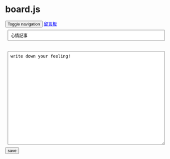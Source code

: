 # board.js
<!DOCTYPE html>
<html lang="en">
<head>
<meta charset="utf-8">
    <meta http-equiv="X-UA-Compatible" content="IE=edge">
    <meta name="viewport" content="width=device-width, initial-scale=1">
    <!-- The above 3 meta tags *must* come first in the head; any other head content must come *after* these tags -->
    <meta name="description" content="">
    <meta name="author" content="">
    <link rel="icon" href="favicon.ico">
    <title>board.html</title>
    <!-- Bootstrap core CSS -->
    <link href="https://maxcdn.bootstrapcdn.com/bootstrap/3.3.5/css/bootstrap.min.css" rel="stylesheet">
    <script src="https://maxcdn.bootstrapcdn.com/bootstrap/3.3.5/css/bootstrap-theme.min.css"></script>
<style>
/* Move down content because we have a fixed navbar that is 50px tall */
body {
  padding-top: 60px;
  padding-bottom: 20px;
}
</style>
<nav class="navbar navbar-inverse navbar-fixed-top">
      <div class="container">
        <div class="navbar-header">
          <button type="button" class="navbar-toggle collapsed" data-toggle="collapse" data-target="#navbar" aria-expanded="false" aria-controls="navbar">
            <span class="sr-only">Toggle navigation</span>
            <span class="icon-bar"></span>
            <span class="icon-bar"></span>
            <span class="icon-bar"></span>
          </button>
          <a class="navbar-brand" href="#">留言板</a>
        </div>
        <div id="navbar" class="navbar-collapse collapse">
        </div><!--/.navbar-collapse -->
      </div>
    </nav>


</head>

<body>
  <style>
input , textarea { width:100%; margin:8; padding:8; }
a { color:blue; }
</style>
   <div class="container">
      <!-- Example row of columns -->
      <div class="row">
        <div class="col-md-4">
        </div>
        <div class="col-md-4">
         <div><input id="title" "type="text" value="心情記事"/></div>
<br/>
<div><textarea id="text" style="height:300px">write down your feeling!</textarea></div>
<button onclick="save()" class="btn btn-lg btn-primary btn-block" >save</button>
<div>
<table id="list">
</table>
        </div>
        <div class="col-md-4">
        </div>
<script>
var oTitle = document.getElementById("title");
var oText  = document.getElementById("text");
var oList = document.getElementById("list");

function save() {
  var title = oTitle.value;
  var text  = oText.value;
  window.localStorage.setItem("notepad:"+title, text);
  showList();
}

function showList() {
  var rowHtml = "";
  for (var title in window.localStorage) {
    if (title.startsWith("notepad:")) {
      rowHtml += "<tr><td><a onclick=\"loadDoc('"+title+"')\">"+title.substring(8)+"</a></td></tr>"
    }
  }
  oList.innerHTML = rowHtml;
}

function loadDoc(title) {
  oTitle.value = title.substring(8);
  oText.value  = window.localStorage.getItem(title);
}
</script>
</div>


</body>
</html>
